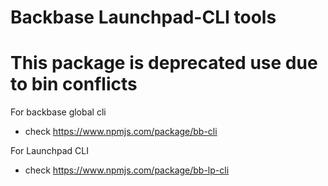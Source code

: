 # Backbase Launchpad-CLI tools

# This package is deprecated use due to bin conflicts

For backbase global cli

* check https://www.npmjs.com/package/bb-cli 

For Launchpad CLI 

* check https://www.npmjs.com/package/bb-lp-cli
